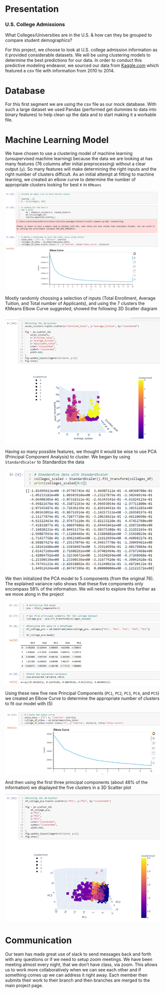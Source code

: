 # Presentation
### U.S. College Admissions
What Colleges/Universities are in the U.S. & how can they be grouped to compare student demographics?

For this project, we choose to look at U.S. college admission information as it provided considerable datasets. We will be using clustering models to determine the best predictions for our data. In order to conduct this predictive modeling endeavor, we sourced our data from [Kaggle.com](https://www.kaggle.com/datasets/samsonqian/college-admissions) which featured a csv file with information from 2010 to 2014.

# Database
For this first segment we are using the csv file as our mock database. With such a large dataset we used Pandas (performed get dummies to data into binary features) to help clean up the data and to start making it a workable file.

# Machine Learning Model
We have chosen to use a clustering model of machine learning (unsupervised machine learning) because the data we are looking at has many features (76 columns after initial preprocessing) without a clear output (`y`).  So many features will make determining the right inputs and the right number of clusters difficult.  As an initial attempt at fitting to machine learning, we created an elbow curve to determine the number of appropriate clusters looking for best `K` in `KMeans`

![K Means Elbow Curve](/images/KMeansElbowCurve.png)


Mostly randomly choosing a selection of inputs (Total Enrollment, Average Tuition, and Total number of Applicants), and using the 7 clusters the KMeans Elbow Curve suggested, showed the following 3D Scatter diagram

![K Means Cluster 3D scatter diagram](/images/KMeansCluster3D.png)


Having so many possible features, we thought it would be wise to use PCA (Principal Component Analysis) to cluster.  We began by using `StandardScaler` to Standardize the data

![PCA Standard Scaler](/images/StandardScaler.png)


We then initialized the PCA model to 5 components (from the original 76).  The explained variance ratio shows that these five components only encompass 58% of the information.  We will need to explore this further as we move along in the project

![PCA Model](/images/PCAmodel.png)


Using these new five new Principal Components (`PC1`, `PC2`, `PC3`, `PC4`, and `PC5`) we created an Elbow Curve to determine the appropriate number of clusters to fit our model with (5)

![PCA Elbow Curve](/images/PCAElboCurve.png)


And then using the first three principal components (about 48% of the information) we displayed the five clusters in a 3D Scatter plot

![PCA Cluster 3D scatter diagram](/images/PCACluster3D.png)

# Communication
Our team has made great use of slack to send messages back and forth with any questions or if we need to setup zoom meetings. We have been meeting almost every night, that we don’t have class, via zoom. This allows us to work more collaboratively when we can see each other and if something comes up we can address it right away. Each member then submits their work to their branch and then branches are merged to the main project page.
